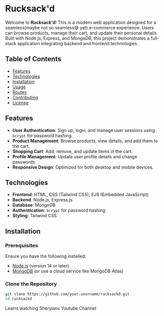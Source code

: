 # Rucksack'd

Welcome to **Rucksack'd**! This is a modern web application designed for a seamless(maybe not so seamless😅 yet) e-commerce experience. Users can browse products, manage their cart, and update their personal details. Built with Node.js, Express, and MongoDB, this project demonstrates a full-stack application integrating backend and frontend technologies.

## Table of Contents

- [Features](#features)
- [Technologies](#technologies)
- [Installation](#installation)
- [Usage](#usage)
- [Routes](#routes)
- [Contributing](#contributing)
- [License](#license)

## Features

- **User Authentication**: Sign up, login, and manage user sessions using `bcrypt` for password hashing.
- **Product Management**: Browse products, view details, and add them to the cart.
- **Shopping Cart**: Add, remove, and update items in the cart.
- **Profile Management**: Update user profile details and change passwords.
- **Responsive Design**: Optimized for both desktop and mobile devices.

## Technologies

- **Frontend**: HTML, CSS (Tailwind CSS), EJS (Embedded JavaScript)
- **Backend**: Node.js, Express.js
- **Database**: MongoDB
- **Authentication**: `bcrypt` for password hashing
- **Styling**: Tailwind CSS

## Installation

### Prerequisites

Ensure you have the following installed:
- [Node.js](https://nodejs.org/) (version 14 or later)
- [MongoDB](https://www.mongodb.com/) (or use a cloud service like MongoDB Atlas)

### Clone the Repository

```bash
git clone https://github.com/your-username/rucksackd.git
cd rucksackd
```
Learnt watching Sheryians Youtube Channel
